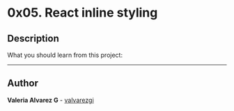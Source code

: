 # 0x05. React inline styling

## Description

What you should learn from this project:

---

## Author

**Valeria Alvarez G** - [valvarezgi](https://github.com/valvarezgi)
